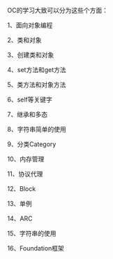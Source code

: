 OC的学习大致可以分为这些个方面：

1、面向对象编程

2、类和对象

3、创建类和对象

4、set方法和get方法

5、类方法和对象方法

6、self等关键字

7、继承和多态

8、字符串简单的使用

9、分类Category

10、内存管理

11、协议代理

12、Block

13、单例

14、ARC

15、字符串的使用

16、Foundation框架
